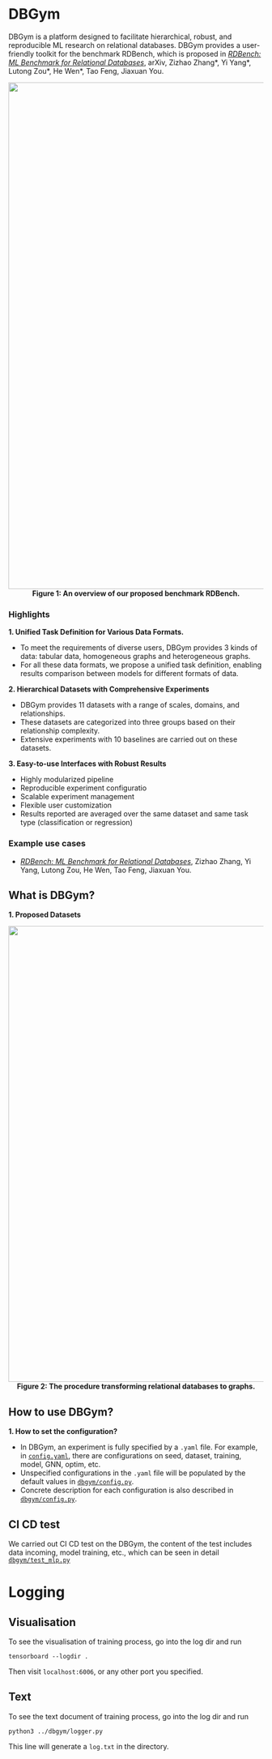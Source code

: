 # DBGym
DBGym is a platform designed to facilitate hierarchical, robust, and reproducible ML research on
relational databases.
DBGym provides a user-friendly toolkit for the benchmark RDBench, which is proposed in *[RDBench: ML Benchmark for Relational Databases](tbf)*, arXiv, Zizhao Zhang*, Yi Yang*, Lutong Zou*, He Wen*, Tao Feng, Jiaxuan You.

<div align="center">
  <img align="center" src="https://github.com/JiaxuanYou/DBGym/blob/main/docs/Overview.png" width="1000px" />
  <b><br>Figure 1: An overview of our proposed benchmark RDBench.</b>
</div>

### Highlights

**1. Unified Task Definition for Various Data Formats.**
- To meet the requirements of diverse users, DBGym provides 3  kinds of data: tabular data, homogeneous graphs and heterogeneous graphs.
- For all these data formats, we propose a unified task definition, enabling results comparison between models for different formats of data.

**2. Hierarchical Datasets with Comprehensive Experiments** 
- DBGym provides 11 datasets with a range of scales, domains, and relationships. 
- These datasets are categorized into three groups based on their relationship complexity.
- Extensive experiments with 10 baselines are carried out on these datasets.

**3. Easy-to-use Interfaces with Robust Results** 
- Highly modularized pipeline
- Reproducible experiment configuratio
- Scalable experiment management
- Flexible user customization
- Results reported are averaged over the same dataset and same task type (classification or regression)
  

### Example use cases
- *[RDBench: ML Benchmark for Relational Databases](tbf)*, Zizhao Zhang, Yi Yang, Lutong Zou, He Wen, Tao Feng, Jiaxuan You.



## What is DBGym?

**1. Proposed Datasets**



<div align="center">
  <img align="center" src="https://github.com/JiaxuanYou/DBGym/blob/main/docs/DB2Graph.png" width="900px" />
  <b><br>Figure 2: The procedure transforming relational databases to graphs.</b>
</div>


## How to use DBGym?

**1. How to set the configuration?**
- In DBGym, an experiment is fully specified by a `.yaml` file. For example, in [`config.yaml`](config.yaml), there are configurations on seed, dataset, training, model, GNN, optim, etc.
- Unspecified configurations in the `.yaml` file will be populated by the default values in 
[`dbgym/config.py`](dbgym/config.py).
- Concrete description for each configuration is also described in [`dbgym/config.py`](dbgym/config.py).



## CI CD test
We carried out CI CD test on the DBGym, the content of the test includes data incoming, model training, etc., which can be seen in detail [`dbgym/test_mlp.py`](dbgym/test_mlp.py)




# Logging
## Visualisation

To see the visualisation of training process, go into the log dir and run

```
tensorboard --logdir .
```
Then visit `localhost:6006`, or any other port you specified.
## Text
To see the text document of training process, go into the log dir and run

```
python3 ../dbgym/logger.py
```
This line will generate a `log.txt` in the directory.

<!--
Lugar deleted this part for the time being, since train process is not designed according to the graph yet. 
# Design Schema
## Train

```mermaid
graph TB;
	J{time &lt= epochs?}--True->A;
	A[custom: train&validation] --results-> B[logging];
	B--time+1->J;
	J --False-> K[custom: test];
	A --model to save\nnot required in every iteration->L[Save]
```
-->







